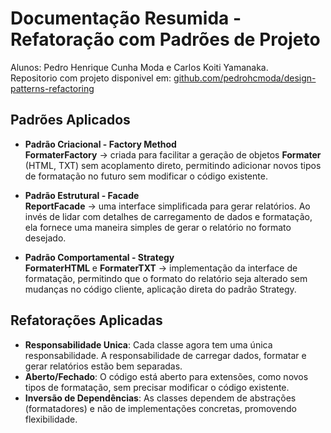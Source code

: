 # Documentação Resumida - Refatoração com Padrões de Projeto

Alunos: Pedro Henrique Cunha Moda e Carlos Koiti Yamanaka. <br/>
Repositorio com projeto disponivel em: [github.com/pedrohcmoda/design-patterns-refactoring](https://github.com/pedrohcmoda/design-patterns-refactoring)

## Padrões Aplicados

- **Padrão Criacional - Factory Method**  
  **FormaterFactory** -> criada para facilitar a geração de objetos **Formater** (HTML, TXT) sem acoplamento direto, permitindo adicionar novos tipos de formatação no futuro sem modificar o código existente.

- **Padrão Estrutural - Facade**  
  **ReportFacade** -> uma interface simplificada para gerar relatórios. Ao invés de lidar com detalhes de carregamento de dados e formatação, ela fornece uma maneira simples de gerar o relatório no formato desejado.

- **Padrão Comportamental - Strategy**  
  **FormaterHTML** e **FormaterTXT** -> implementação da interface de formatação, permitindo que o formato do relatório seja alterado sem mudanças no código cliente, aplicação direta do padrão Strategy.

## Refatorações Aplicadas

- **Responsabilidade Unica**: Cada classe agora tem uma única responsabilidade. A responsabilidade de carregar dados, formatar e gerar relatórios estão bem separadas.
- **Aberto/Fechado**: O código está aberto para extensões, como novos tipos de formatação, sem precisar modificar o código existente.  
- **Inversão de Dependências**: As classes dependem de abstrações (formatadores) e não de implementações concretas, promovendo flexibilidade.
